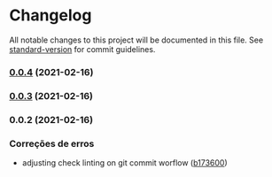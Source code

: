 # Changelog

All notable changes to this project will be documented in this file. See [standard-version](https://github.com/conventional-changelog/standard-version) for commit guidelines.

### [0.0.4](https://github.com/wnqueiroz/fiap-startup-one-ms-user/compare/0.0.3...0.0.4) (2021-02-16)

### [0.0.3](https://github.com/wnqueiroz/fiap-startup-one-ms-user/compare/0.0.2...0.0.3) (2021-02-16)

### 0.0.2 (2021-02-16)


### Correções de erros

* adjusting check linting on git commit worflow ([b173600](https://github.com/wnqueiroz/fiap-startup-one-ms-user/commit/b1736001eb62beff66c3a8723f32964c47c59832))

